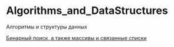 # Algorithms_and_DataStructures
Алгоритмы и структуры данных

[Бинарный поиск, а также массивы и связанные списки](https://nbviewer.jupyter.org/github/AlexViPy/Algorithms_and_DataStructures/blob/main/binary_search.ipynb)           
